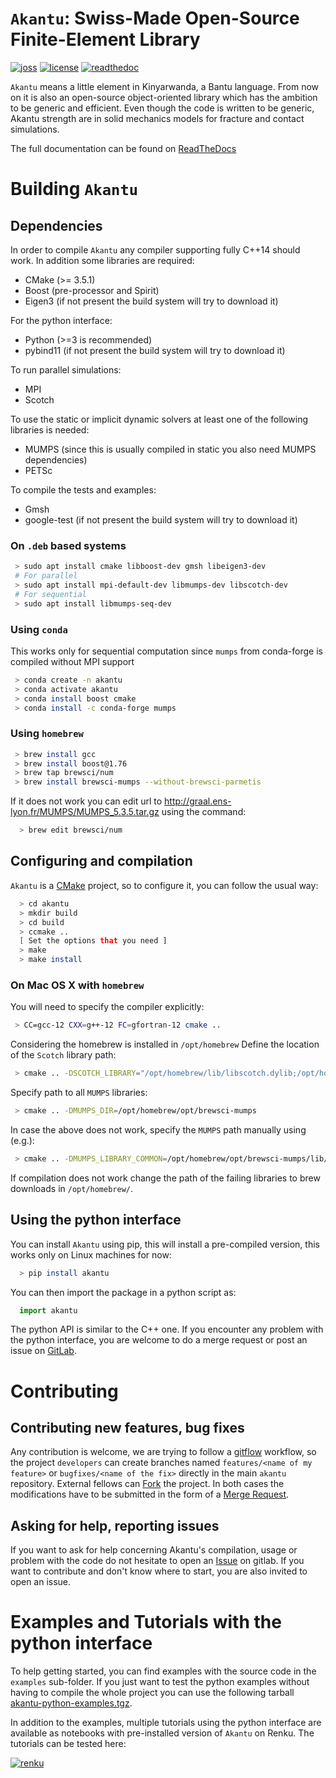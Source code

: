 # `Akantu`: Swiss-Made Open-Source Finite-Element Library

[![joss](https://joss.theoj.org/papers/3abf3c7945cc9a016a946ce9e02e357f/status.svg)](https://joss.theoj.org/papers/3abf3c7945cc9a016a946ce9e02e357f) [![license](https://img.shields.io/badge/license-LGPLv3-green)](https://www.gnu.org/licenses/lgpl-3.0.en.html) [![readthedoc](https://readthedocs.org/projects/akantu/badge/?version=master)](https://akantu.readthedocs.io/en/latest/?badge=master)

`Akantu` means a little element in Kinyarwanda, a Bantu language. From now on it
is also an open-source object-oriented library which has the ambition to be
generic and efficient. Even though the code is written to be generic, Akantu
strength are in solid mechanics models for fracture and contact simulations.

The full documentation can be found on [ReadTheDocs](https://akantu.readthedocs.io/en/latest/)

# Building `Akantu`

## Dependencies

In order to compile `Akantu`  any compiler supporting fully C++14 should work.
In addition some libraries are required:

 - CMake (>= 3.5.1)
 - Boost (pre-processor and Spirit)
 - Eigen3 (if not present the build system will try to download it)

For the python interface:

 - Python (>=3 is recommended)
 - pybind11 (if not present the build system will try to download it)

To run parallel simulations:

 - MPI
 - Scotch

To use the static or implicit dynamic solvers at least one of the following libraries is needed:

 - MUMPS (since this is usually compiled in static you also need MUMPS dependencies)
 - PETSc

To compile the tests and examples:

 - Gmsh
 - google-test (if not present the build system will try to download it)

### On `.deb` based systems

``` sh
 > sudo apt install cmake libboost-dev gmsh libeigen3-dev
 # For parallel
 > sudo apt install mpi-default-dev libmumps-dev libscotch-dev
 # For sequential
 > sudo apt install libmumps-seq-dev 
```

### Using `conda`

This works only for sequential computation since `mumps` from conda-forge is compiled without MPI support

``` sh
 > conda create -n akantu
 > conda activate akantu
 > conda install boost cmake
 > conda install -c conda-forge mumps
```

### Using `homebrew`

``` sh
 > brew install gcc
 > brew install boost@1.76
 > brew tap brewsci/num
 > brew install brewsci-mumps --without-brewsci-parmetis
```

If it does not work you can edit url to http://graal.ens-lyon.fr/MUMPS/MUMPS_5.3.5.tar.gz using the command:
``` sh
  > brew edit brewsci/num
```

## Configuring and compilation


`Akantu` is a [CMake](https://cmake.org/) project, so to configure it, you can follow the usual way:

``` sh
  > cd akantu
  > mkdir build
  > cd build
  > ccmake ..
  [ Set the options that you need ]
  > make
  > make install

```

### On Mac OS X with `homebrew`

You will need to specify the compiler explicitly:

``` sh
 > CC=gcc-12 CXX=g++-12 FC=gfortran-12 cmake ..
```

Considering the homebrew is installed in `/opt/homebrew`
Define the location of the ``Scotch`` library path:
``` sh
 > cmake .. -DSCOTCH_LIBRARY="/opt/homebrew/lib/libscotch.dylib;/opt/homebrew/lib/libscotcherr.dylib;/opt/homebrew/lib/libscotcherrexit.dylib"
```

Specify path to all ``MUMPS`` libraries:
``` sh
 > cmake .. -DMUMPS_DIR=/opt/homebrew/opt/brewsci-mumps
```

In case the above does not work, specify the ``MUMPS`` path manually using (e.g.):
``` sh
 > cmake .. -DMUMPS_LIBRARY_COMMON=/opt/homebrew/opt/brewsci-mumps/lib/libmumps_common.dylib 
```

If compilation does not work change the path of the failing libraries to brew downloads in `/opt/homebrew/`. 

## Using the python interface


You can install ``Akantu`` using pip, this will install a pre-compiled version, this works only on Linux machines for now:

``` sh
  > pip install akantu
```

You can then import the package in a python script as:

``` python
  import akantu
```

The python API is similar to the C++ one. If you
encounter any problem with the python interface, you are welcome to do a merge
request or post an issue on [GitLab](https://gitlab.com/akantu/akantu/-/issues).

# Contributing

## Contributing new features, bug fixes

Any contribution is welcome, we are trying to follow a [gitflow](https://nvie.com/posts/a-successful-git-branching-model/) workflow, so the project `developers` can create branches named `features/<name of my feature>` or `bugfixes/<name of the fix>` directly in the main `akantu` repository.
External fellows can [Fork](https://gitlab.com/akantu/akantu/-/forks/new) the project.
In both cases the modifications have to be submitted in the form of a [Merge Request](https://gitlab.com/akantu/akantu/-/merge_requests/new).

## Asking for help, reporting issues

If you want to ask for help concerning Akantu's compilation, usage or problem with the code do not hesitate to open an [Issue](https://gitlab.com/akantu/akantu/-/issues/new) on gitlab. If you want to contribute and don't know where to start, you are also invited to open an issue.


# Examples and Tutorials with the python interface

To help getting started, you can find examples with the source code in the
`examples` sub-folder. If you just want to test the python examples without
having to compile the whole project you can use the following tarball
[akantu-python-examples.tgz](https://gitlab.com/akantu/akantu/-/packages/22034181).

In addition to the examples, multiple tutorials using the python interface are
available as notebooks with pre-installed version of `Akantu` on Renku. The
tutorials can be tested here:

[![renku](https://user-content.gitlab-static.net/52a4794df1236b248c8fc870bd74e9d787c0e2cb/68747470733a2f2f72656e6b756c61622e696f2f72656e6b752d62616467652e737667)](https://renkulab.io/projects/guillaume.anciaux/akantu-tutorials/sessions/new?autostart=1)

